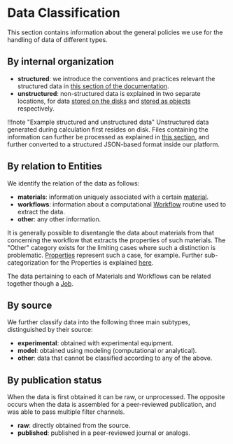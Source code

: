 # Data Classification

This section contains information about the general policies we use for the handling of data of different types. 

## By internal organization

- **structured**: we introduce the conventions and practices relevant the structured data in [this section of the documentation](../data-structured/overview.md). 
- **unstructured**: non-structured data is explained in two separate locations, for data [stored on the disks](../data-on-disk/overview.md) and [stored as objects](../data-in-objectstorage/overview.md) respectively.

!!!note "Example structured and unstructured data"
    Unstructured data generated during calculation first resides on disk. Files containing the information can further be processed as explained in [this section](../properties/extractor.md), and further converted to a structured JSON-based format inside our platform. 

## By relation to Entities

We identify the relation of the data as follows:

- **materials**: information uniquely associated with a certain [material](../materials/overview.md).
- **workflows**: information about a computational [Workflow](../workflows/overview.md) routine used to extract the data.
- **other**: any other information.

It is generally possible to disentangle the data about materials from that concerning the workflow that extracts the properties of such materials. The "Other" category exists for the limiting cases where such a distinction is problematic. [Properties](../properties/overview.md) represent such a case, for example. Further sub-categorization for the Properties is explained [here](../properties/classification/general.md).

The data pertaining to each of Materials and Workflows can be related together though a [Job](../jobs/overview.md). 

## By source

We further classify data into the following three main subtypes, distinguished by their source:

- **experimental**: obtained with experimental equipment.
- **model**: obtained using modeling (computational or analytical).
- **other**: data that cannot be classified according to any of the above.

## By publication status

When the data is first obtained it can be raw, or unprocessed. The opposite occurs when the data is assembled for a peer-reviewed publication, and was able to pass multiple filter channels.
 
- **raw**: directly obtained from the source.
- **published**: published in a peer-reviewed journal or analogs.
